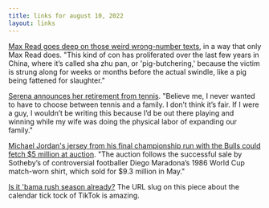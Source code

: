 ```yaml
---
title: links for august 10, 2022
layout: links
---
```


[Max Read goes deep on those weird wrong-number texts](https://maxread.substack.com/p/whats-the-deal-with-all-those-weird), in a way that only Max Read does.  "This kind of con has proliferated over the last few years in China, where it’s called sha zhu pan, or 'pig-butchering,' because the victim is strung along for weeks or months before the actual swindle, like a pig being fattened for slaughter."

[Serena announces her retirement from tennis](https://www.vogue.com/article/serena-williams-retirement-in-her-own-words). "Believe me, I never wanted to have to choose between tennis and a family. I don’t think it’s fair. If I were a guy, I wouldn’t be writing this because I’d be out there playing and winning while my wife was doing the physical labor of expanding our family."

[Michael Jordan's jersey from his final championship run with the Bulls could fetch $5 million at auction](https://news.artnet.com/market/michael-jordan-jersey-sothebys-auction-2158338). "The auction follows the successful sale by Sotheby’s of controversial footballer Diego Maradona’s 1986 World Cup match-worn shirt, which sold for $9.3 million in May."

[Is it 'bama rush season already?](https://www.vox.com/the-goods/23298787/bama-rush-tiktok-hot-girl-summer-christian-girl-fall) The URL slug on this piece about the calendar tick tock of TikTok is amazing.